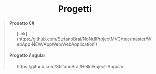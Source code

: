 <h1 align="center">Progetti</h1>

> #### **Progetto C#**
> <ul>[link](https://github.com/StefanoBrai/NoNullProjectMVC/tree/master/WebApp-NEW/AppWeb/WebApplication1)</ul>
>
> #### **Progetto Angular**
> <ul>https://github.com/StefanoBrai/HelloProject-Angular</ul>
